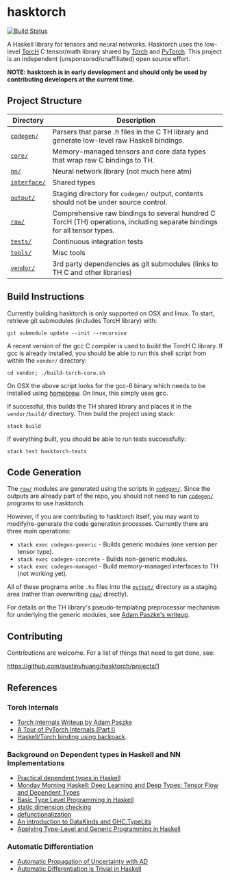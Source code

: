 # hasktorch

[![Build Status](https://circleci.com/gh/austinvhuang/hasktorch/tree/master.svg?style=shield&circle-token=:9455d7cc953a58204f4d8dd683e9fa03fd5b2744)](https://circleci.com/gh/austinvhuang/hasktorch/tree/master)

A Haskell library for tensors and neural networks. Hasktorch uses the low-level
[TorcH](https://github.com/pytorch/pytorch/tree/master/torch/lib/TH) C
tensor/math library shared by [Torch](http://torch.ch/) and
[PyTorch](http://pytorch.org/). This project is an independent
(unsponsored/unaffiliated) open source effort.

**NOTE: hasktorch is in early development and should only be used by
contributing developers at the current time.**

## Project Structure

| Directory | Description |
| --------- | ----------- |
| [`codegen/`][codegen] | Parsers that parse .h files in the C TH library and generate low-level raw Haskell bindings.
| [`core/`][core] | Memory-managed tensors and core data types that wrap raw C bindings to TH.
| [`nn/`][nn] | Neural network library (not much here atm)
| [`interface/`][interface] | Shared types
| [`output/`][output] | Staging directory for `codegen/` output, contents should not be under source control.
| [`raw/`][raw] | Comprehensive raw bindings to several hundred C TorcH (TH) operations, including separate bindings for all tensor types.
| [`tests/`][tests] | Continuous integration tests
| [`tools/`][tools] | Misc tools
| [`vendor/`][vendor] | 3rd party dependencies as git submodules (links to TH C and other libraries)

## Build Instructions

Currently building hasktorch is only supported on OSX and linux. To start,
retrieve git submodules (includes TorcH library) with:

```
git submodule update --init --recursive
```

A recent version of the gcc C compiler is used to build the TorcH C library. If
gcc is already installed, you should be able to run this shell script from
within the `vendor/` directory:

```
cd vendor; ./build-torch-core.sh
```

On OSX the above script looks for the gcc-6 binary which needs to be installed
using [homebrew](https://brew.sh/). On linux, this simply uses gcc. 

If successful, this builds the TH shared library and places it in the
`vendor/build/` directory. Then build the project using stack:

```
stack build
```

If everything built, you should be able to run tests successfully:

```
stack test hasktorch-tests
```

## Code Generation

The [`raw/`][raw] modules are generated using the scripts in
[`codegen/`][codegen]. Since the outputs are already part of the repo, you
should not need to run [`codegen/`][codegen] programs to use hasktorch.

However, if you are contributing to hasktorch itself, you may want to
modify/re-generate the code generation processes. Currently there are three main
operations:

- `stack exec codegen-generic` - Builds generic modules (one version per tensor type).
- `stack exec codegen-concrete` - Builds non-generic modules.
- `stack exec codegen-managed` - Build memory-managed interfaces to TH (not working yet).

All of these programs write `.hs` files into the [`output/`][output] directory
as a staging area (rather than overwriting [`raw/`][raw] directly).

For details on the TH library's pseudo-templating preprocessor mechanism for
underlying the generic modules, see [Adam Paszke's
writeup](https://apaszke.github.io/torch-internals.html).

## Contributing

Contributions are welcome. For a list of things that need to get done, see:

https://github.com/austinvhuang/hasktorch/projects/1

## References

### Torch Internals

- [Torch Internals Writeup by Adam Paszke](https://apaszke.github.io/torch-internals.html) 
- [A Tour of PyTorch Internals (Part I)](http://pytorch.org/2017/05/11/Internals.html)
- [Haskell/Torch binding using backpack](http://blog.ezyang.com/2017/08/backpack-for-deep-learning/).

###  Background on Dependent types in Haskell and NN Implementations

- [Practical dependent types in Haskell](https://blog.jle.im/entry/practical-dependent-types-in-haskell-1.html)
- [Monday Morning Haskell: Deep Learning and Deep Types: Tensor Flow and Dependent Types](https://mmhaskell.com/blog/2017/9/11/deep-learning-and-deep-types-tensor-flow-and-dependent-types)
- [Basic Type Level Programming in Haskell](http://www.parsonsmatt.org/2017/04/26/basic_type_level_programming_in_haskell.html)
- [static dimension checking](http://dis.um.es/~alberto/hmatrix/static.html)
- [defunctionalization](https://typesandkinds.wordpress.com/2013/04/01/defunctionalization-for-the-win/)
- [An introduction to DataKinds and GHC.TypeLits](http://ponies.io/posts/2014-07-30-typelits.html)
- [Applying Type-Level and Generic Programming in Haskell](https://www.cs.ox.ac.uk/projects/utgp/school/andres.pdf)



### Automatic Differentiation

- [Automatic Propagation of Uncertainty with AD](https://blog.jle.im/entry/automatic-propagation-of-uncertainty-with-ad.html)
- [Automatic Differentiation is Trivial in Haskell](http://www.danielbrice.net/blog/2015-12-01/])


<!-- project directory links -->

[codegen]: ./codegen/
[core]: ./core/
[examples]: ./examples/
[interface]: ./interface/
[nn]: ./nn/
[output]: ./output/
[raw]: ./raw/
[tests]: ./tests/
[tools]: ./tools/
[vendor]: ./vendor/


